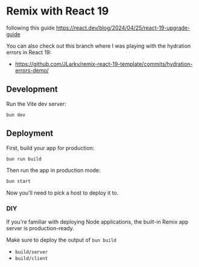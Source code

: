 # Remix with React 19

following this guide https://react.dev/blog/2024/04/25/react-19-upgrade-guide

You can also check out this branch where I was playing with the hydration errors in React 19:

- https://github.com/JLarky/remix-react-19-template/commits/hydration-errors-demo/

## Development

Run the Vite dev server:

```shellscript
bun dev
```

## Deployment

First, build your app for production:

```sh
bun run build
```

Then run the app in production mode:

```sh
bun start
```

Now you'll need to pick a host to deploy it to.

### DIY

If you're familiar with deploying Node applications, the built-in Remix app server is production-ready.

Make sure to deploy the output of `bun build`

- `build/server`
- `build/client`
